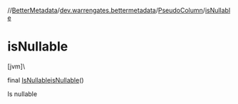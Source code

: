 //[BetterMetadata](../../../index.md)/[dev.warrengates.bettermetadata](../index.md)/[PseudoColumn](index.md)/[isNullable](is-nullable.md)

# isNullable

[jvm]\

final [IsNullable](../-is-nullable/index.md)[isNullable](is-nullable.md)()

Is nullable
